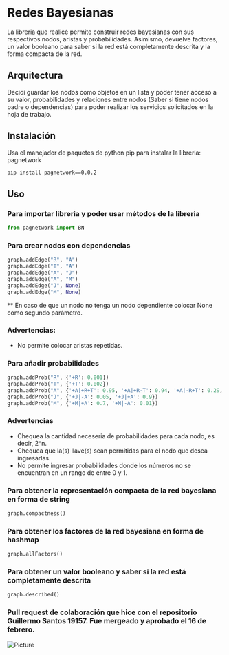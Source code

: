 # Redes Bayesianas 

La libreria que realicé permite construir redes bayesianas con sus respectivos nodos, aristas y probabilidades. Asimismo, devuelve factores, un valor booleano para saber si la red está completamente descrita y la forma compacta de la red.

## Arquitectura
Decidí guardar los nodos como objetos en un lista y poder tener acceso a su valor, probabilidades y relaciones entre nodos (Saber si tiene nodos padre o dependencias) para poder realizar los servicios solicitados en la hoja de trabajo.

## Instalación

Usa el manejador de paquetes de python pip para instalar la libreria: pagnetwork

```bash
pip install pagnetwork==0.0.2
```

## Uso

### Para importar libreria y poder usar métodos de la libreria
```python
from pagnetwork import BN
```

### Para crear nodos con dependencias
```python
graph.addEdge("R", "A")
graph.addEdge("T", "A")
graph.addEdge("A", "J")
graph.addEdge("A", "M")
graph.addEdge("J", None)
graph.addEdge("M", None)
```
** En caso de que un nodo no tenga un nodo dependiente colocar None como segundo parámetro.

### Advertencias:
* No permite colocar aristas repetidas.

### Para añadir probabilidades
```python
graph.addProb("R", {'+R': 0.001})
graph.addProb("T", {'+T': 0.002})
graph.addProb("A", {'+A|+R+T': 0.95, '+A|+R-T': 0.94, '+A|-R+T': 0.29, '+A|-R-T': 0.001})
graph.addProb("J", {'+J|-A': 0.05, '+J|+A': 0.9})
graph.addProb("M", {'+M|+A': 0.7, '+M|-A': 0.01})
```
### Advertencias
* Chequea la cantidad neceseria de probabilidades para cada nodo, es decir, 2^n.
* Chequea que la(s) llave(s) sean permitidas para el nodo que desea ingresarlas.
* No permite ingresar probabilidades donde los números no se encuentran en un rango de entre 0 y 1.

### Para obtener la representación compacta de la red bayesiana en forma de string
```python
graph.compactness()
```

### Para obtener los factores de la red bayesiana en forma de hashmap
```python
graph.allFactors()
```

### Para obtener un valor booleano y saber si la red está completamente descrita 
```python
graph.described()
```

### Pull request de colaboración que hice con el repositorio Guillermo Santos 19157. Fue mergeado y aprobado  el 16 de febrero.
![Picture](https://user-images.githubusercontent.com/64711979/219552603-d072d732-c3f9-436d-a6de-3976c5e4d53a.png)

